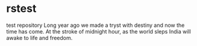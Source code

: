 # rstest
test repository
Long year ago we made a tryst with destiny and now the time has come.
At the stroke of midnight hour, as the world sleps India will awake to life and freedom.
